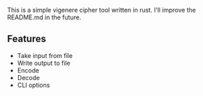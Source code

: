 This is a simple vigenere cipher tool written in rust. I'll improve the README.md in the future.

## Features
- Take input from file
- Write output to file
- Encode
- Decode
- CLI options